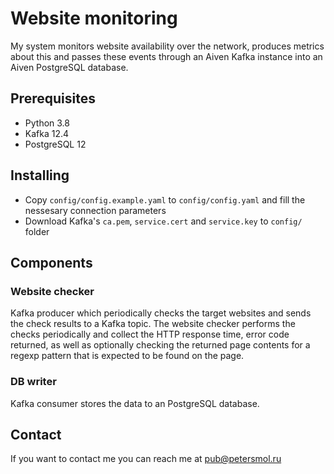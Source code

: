 # Website monitoring

My system monitors website availability over the network, produces metrics about this and passes these events through an Aiven Kafka instance into an Aiven PostgreSQL database.

## Prerequisites

* Python 3.8
* Kafka 12.4
* PostgreSQL 12

## Installing

* Copy `config/config.example.yaml` to `config/config.yaml` and fill the nessesary connection parameters
* Download Kafka's `ca.pem`, `service.cert` and `service.key` to `config/` folder

## Components

### Website checker

Kafka producer which periodically checks the target websites and sends the check results to a Kafka topic.
The website checker performs the checks periodically and collect the HTTP response time, error code returned, as well as optionally checking the returned page contents for a regexp pattern that is expected to be found on the
page.

### DB writer

Kafka consumer stores the data to an PostgreSQL database.


## Contact

If you want to contact me you can reach me at <pub@petersmol.ru>